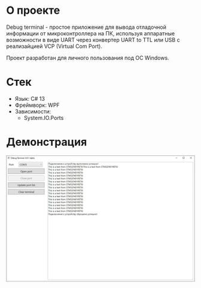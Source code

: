 # О проекте
Debug terminal - простое приложение для вывода отладочной информации от микроконтроллера на ПК, используя аппаратные возможности в виде UART через конвертер UART to TTL или USB с реализайцией VCP (Virtual Com Port).

Проект разработан для личного пользования под ОС Windows.

# Стек
- Язык: C# 13
- Фреймворк: WPF
- Зависимости:
  - System.IO.Ports

# Демонстрация
![Главное окно программы](Screenshots/main-window.jpg)
